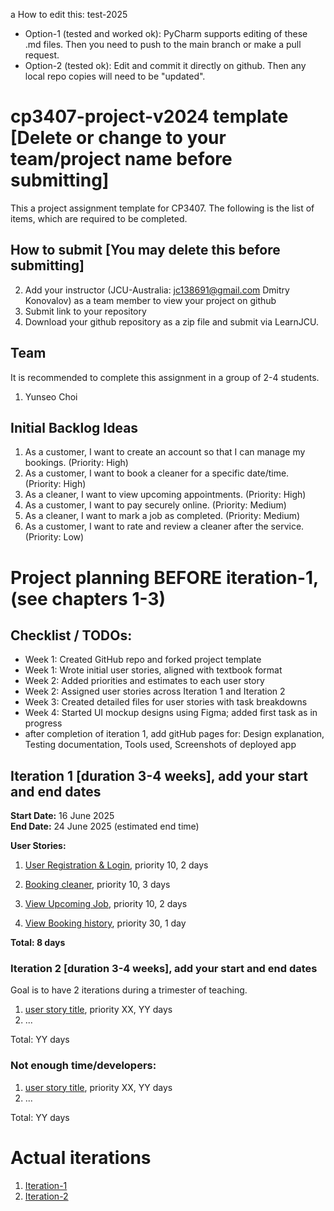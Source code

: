 a
How to edit this: test-2025
* Option-1 (tested and worked ok): PyCharm supports editing of these .md files. Then you need to push to the main branch or make a pull request.
* Option-2 (tested ok): Edit and commit it directly on github. Then any local repo copies will need to be "updated".

# cp3407-project-v2024 template [Delete or change to your team/project name before submitting]

This a project assignment template for CP3407. 
The following is the list of items, which are required to be completed.

## How to submit [You may delete this before submitting]

2. Add your instructor (JCU-Australia: jc138691@gmail.com Dmitry Konovalov) as a team member to view your project on github
1. Submit link to your repository
2. Download your github repository as a zip file and submit via LearnJCU.

## Team

It is recommended to complete this assignment in a group of 2-4 students.
1. Yunseo Choi

## Initial Backlog Ideas

1. As a customer, I want to create an account so that I can manage my bookings. (Priority: High)
2. As a customer, I want to book a cleaner for a specific date/time. (Priority: High)
3. As a cleaner, I want to view upcoming appointments. (Priority: High)
4. As a customer, I want to pay securely online. (Priority: Medium)
5. As a cleaner, I want to mark a job as completed. (Priority: Medium)
6. As a customer, I want to rate and review a cleaner after the service. (Priority: Low)



# Project planning BEFORE iteration-1, (see chapters 1-3)

## Checklist / TODOs:
- Week 1: Created GitHub repo and forked project template  
- Week 1: Wrote initial user stories, aligned with textbook format 
- Week 2: Added priorities and estimates to each user story  
- Week 2: Assigned user stories across Iteration 1 and Iteration 2  
- Week 3: Created detailed files for user stories with task breakdowns  
- Week 4: Started UI mockup designs using Figma; added first task as in progress
- after completion of iteration 1, add gitHub pages for: Design explanation, Testing documentation, Tools used, Screenshots of deployed app




## Iteration 1 [duration 3-4 weeks], add your start and end dates 

**Start Date:** 16 June 2025  
**End Date:**  24 June 2025 (estimated end time)

**User Stories:**


1. [User Registration & Login](user_stories/iteration1_users_registration), priority 10, 2 days

2. [Booking cleaner](user_stories/1teration1_book_a_cleaner), priority 10, 3 days

3. [View Upcoming Job](user_stories/1teration1_view_upcoming_job), priority 10, 2 days

4. [View Booking history](user_stories/iteration1_view_booking_history), priority 30, 1 day

**Total: 8 days**


### Iteration 2 [duration 3-4 weeks], add your start and end dates
Goal is to have 2 iterations during a trimester of teaching.
1. [user story title](./user_stories/user_story_01_title.md), priority XX, YY days 
2. ...

Total: YY days

### Not enough time/developers: 
1. [user story title](./user_stories/user_story_01_title.md), priority XX, YY days 
2. ...

Total: YY days

# Actual iterations
1. [Iteration-1](./iteration_1.md)
2. [Iteration-2](./iteration_2.md)


